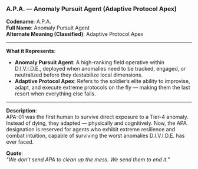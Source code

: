 ### A.P.A. — Anomaly Pursuit Agent (Adaptive Protocol Apex)

**Codename**: A.P.A.  
**Full Name**: Anomaly Pursuit Agent  
**Alternate Meaning (Classified)**: Adaptive Protocol Apex

---

**What it Represents**:  
- **Anomaly Pursuit Agent**: A high-ranking field operative within D.I.V.I.D.E., deployed when anomalies need to be tracked, engaged, or neutralized before they destabilize local dimensions.
- **Adaptive Protocol Apex**: Refers to the soldier’s elite ability to improvise, adapt, and execute extreme protocols on the fly — making them the last resort when everything else fails.

---

**Description**:  
APA-01 was the first human to survive direct exposure to a Tier-4 anomaly. Instead of dying, they adapted — physically and cognitively. Now, the APA designation is reserved for agents who exhibit extreme resilience and combat intuition, capable of surviving the worst anomalies D.I.V.I.D.E. has ever faced.

**Quote**:  
*"We don’t send APA to clean up the mess. We send them to end it."*
